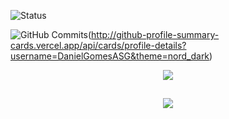 ![Status](./profile-3d-contrib/profile-night-green-animate.svg)

![GitHub Commits](http://github-profile-summary-cards.vercel.app/api/cards/stats?username=DanielGomesASG&theme=nord_dark)(http://github-profile-summary-cards.vercel.app/api/cards/profile-details?username=DanielGomesASG&theme=nord_dark)

  <div align="center" >
<a href="https://skillicons.dev"   >
  <img src="https://skillicons.dev/icons?i=git,github,vscode,java,junit,cs,dotnet,js,ts,css,html,react,nodejs,express,bootstrap,jquery,mysql,powershell,discord,linkedin,instagram" />
</a>
  <br />
  </div>

##

   <div align="center" >
     <img src="https://github-profile-trophy.vercel.app/?username=DanielGomesASG&row=1&column=6&theme=nord_dark&margin-w=15&margin-h=15"/>
  </div>
